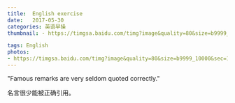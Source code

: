 ```yaml
---
title:  English exercise
date:   2017-05-30
categories: 英语早操
thumbnail: - https://timgsa.baidu.com/timg?image&quality=80&size=b9999_10000&sec=1496147945106&di=a82c31c2073c178b77eba820b056529f&imgtype=0&src=http%3A%2F%2Fimg0.ph.126.net%2FvYzeu9HxPYd2KOlSU-6CGg%3D%3D%2F6598204462655901276.jpg

tags: English
photos:
- https://timgsa.baidu.com/timg?image&quality=80&size=b9999_10000&sec=1496147945106&di=a82c31c2073c178b77eba820b056529f&imgtype=0&src=http%3A%2F%2Fimg0.ph.126.net%2FvYzeu9HxPYd2KOlSU-6CGg%3D%3D%2F6598204462655901276.jpg
---
```


"Famous remarks are very seldom quoted correctly."
<p>名言很少能被正确引用。</p>
